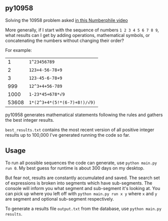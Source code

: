 ## py10958
Solving the 10958 problem asked [in this Numberphile video](https://www.youtube.com/watch?v=-ruC5A9EzzE)

More generally, if I start with the sequence of numbers `1 2 3 4 5 6 7 8 9`, what results can I get by adding operations, mathematical symbols, or concatenating the numbers without changing their order?

For example:

|  |  |
| ----- | - |
| 1 | `1^23456789` |
| 2 | `123+4-56-78+9` |
| 3 | `123-45-6-78+9` |
| 999 | `12^3+4+56-789` |
| 1000 | `1-23*45+678*√9` |
| 53608 | `1*(2^3+4*(5!*(6-7)+8!)/√9)` |

py10958 generates mathematical statements following the rules and gathers the best integer results.

`best_results.txt` contains the most recent version of all positive integer results up to 100,000 I've generated running the code so far. 

## Usage
To run all possible sequences the code can generate, use `python main.py run 0`.  My best guess for runtime is about 300 days on my desktop.

But fear not, results are constantly accumulated and saved.  The search set of expressions is broken into segments which have sub-segments.  The console will inform you what segment and sub-segment it's looking at.  You can pick up where you left off with `python main.py run x y` where `x` and `y` are segment and optional sub-segment respectively. 

To generate a results file `output.txt` from the database, use `python main.py results`.
